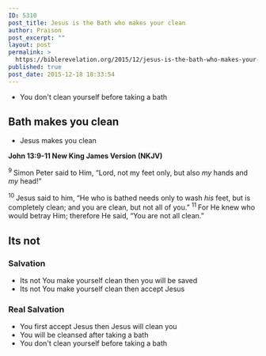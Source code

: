 ```yaml
---
ID: 5310
post_title: Jesus is the Bath who makes your clean
author: Praison
post_excerpt: ""
layout: post
permalink: >
  https://biblerevelation.org/2015/12/jesus-is-the-bath-who-makes-your-clean/
published: true
post_date: 2015-12-18 18:33:54
---
```

<ul>
	<li>You don't clean yourself before taking a bath</li>
</ul>
<h2><strong>Bath makes you clean</strong></h2>
<ul>
	<li>Jesus makes you clean</li>
</ul>
<strong><span class="passage-display-bcv">John 13:9-11
</span><span class="passage-display-version">New King James Version (NKJV)</span></strong>

<span id="en-NKJV-26640" class="text John-13-9"><sup class="versenum">9 </sup>Simon Peter said to Him, “Lord, not my feet only, but also <i>my</i> hands and <i>my </i>head!”</span>

<span id="en-NKJV-26641" class="text John-13-10"><sup class="versenum">10 </sup>Jesus said to him, <span class="woj">“He who is bathed needs only to wash <i>his</i> feet, but is completely clean; and you are clean, but not all of you.”</span> </span><span id="en-NKJV-26642" class="text John-13-11"><sup class="versenum">11 </sup>For He knew who would betray Him; therefore He said, <span class="woj">“You are not all clean.”</span></span>
<h2><strong>Its not</strong></h2>
<h3><strong>Salvation</strong></h3>
<ul>
	<li>Its not You make yourself clean then you will be saved</li>
	<li>Its not You make yourself clean then accept Jesus</li>
</ul>
<h3><strong>Real Salvation</strong></h3>
<ul>
	<li>You first accept Jesus then Jesus will clean you</li>
	<li>You will be cleansed after taking a bath</li>
	<li>You don't clean yourself before taking a bath</li>
</ul>